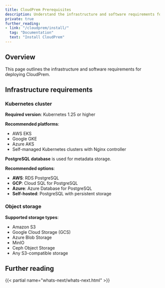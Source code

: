 ```yaml
---
title: CloudPrem Prerequisites
description: Understand the infrastructure and software requirements for deploying CloudPrem
private: true
further_reading:
- link: "/cloudprem/install/"
  tag: "Documentation"
  text: "Install CloudPrem"
---
```


## Overview

This page outlines the infrastructure and software requirements for deploying CloudPrem.

## Infrastructure requirements

### Kubernetes cluster

**Required version**: Kubernetes 1.25 or higher

**Recommended platforms**:
- AWS EKS
- Google GKE
- Azure AKS
- Self-managed Kubernetes clusters with Nginx controller

**PostgreSQL database** is used for metadata storage.

**Recommended options**:
- **AWS**: RDS PostgreSQL
- **GCP**: Cloud SQL for PostgreSQL
- **Azure**: Azure Database for PostgreSQL
- **Self-hosted**: PostgreSQL with persistent storage

### Object storage

**Supported storage types**:
- Amazon S3
- Google Cloud Storage (GCS)
- Azure Blob Storage
- MinIO
- Ceph Object Storage
- Any S3-compatible storage

## Further reading

{{< partial name="whats-next/whats-next.html" >}}
